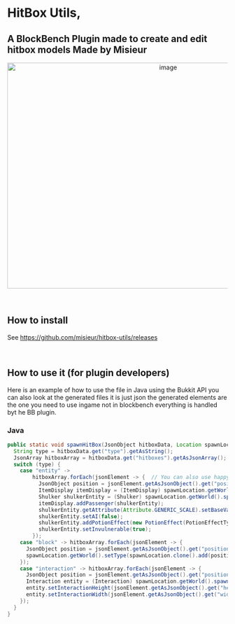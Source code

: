 # HitBox Utils,
## A BlockBench Plugin made to create and edit hitbox models Made by Misieur
<p align="center">
  <img width="720" height="516" alt="image" src="https://github.com/user-attachments/assets/cac340c4-3e3b-4640-8a3c-01e67f54bc8f" />
</p><br>

## How to install
See https://github.com/misieur/hitbox-utils/releases

<br>

## How to use it (for plugin developers)
Here is an example of how to use the file in Java using the Bukkit API you can also look at the generated files it is just json the generated elements are the one you need to use ingame not in blockbench everything is handled byt he BB plugin.

### Java

```Java
public static void spawnHitBox(JsonObject hitboxData, Location spawnLocation) {
  String type = hitboxData.get("type").getAsString();
  JsonArray hitboxArray = hitboxData.get("hitboxes").getAsJsonArray();
  switch (type) {
    case "entity" ->
        hitboxArray.forEach(jsonElement -> {  // You can also use happy ghasts here I am using shulkers riding item displays because it works on 1.21.2+ (below shulkers are not completely invisible)
          JsonObject position = jsonElement.getAsJsonObject().get("position").getAsJsonObject();
          ItemDisplay itemDisplay = (ItemDisplay) spawnLocation.getWorld().spawnEntity(spawnLocation.clone().add(position.get("x").getAsFloat(), position.get("y").getAsFloat(), position.get("z").getAsFloat()), EntityType.ITEM_DISPLAY);
          Shulker shulkerEntity = (Shulker) spawnLocation.getWorld().spawnEntity(spawnLocation.clone().add(position.get("x").getAsFloat(), position.get("y").getAsFloat(), position.get("z").getAsFloat()), EntityType.SHULKER);
          itemDisplay.addPassenger(shulkerEntity);
          shulkerEntity.getAttribute(Attribute.GENERIC_SCALE).setBaseValue(jsonElement.getAsJsonObject().get("size").getAsFloat());
          shulkerEntity.setAI(false);
          shulkerEntity.addPotionEffect(new PotionEffect(PotionEffectType.INVISIBILITY, PotionEffect.INFINITE_DURATION, 0, false, false));
          shulkerEntity.setInvulnerable(true);
        });
    case "block" -> hitboxArray.forEach(jsonElement -> {
      JsonObject position = jsonElement.getAsJsonObject().get("position").getAsJsonObject();
      spawnLocation.getWorld().setType(spawnLocation.clone().add(position.get("x").getAsFloat(), position.get("y").getAsFloat(), position.get("z").getAsFloat()), Material.BARRIER);
    });
    case "interaction" -> hitboxArray.forEach(jsonElement -> {
      JsonObject position = jsonElement.getAsJsonObject().get("position").getAsJsonObject();
      Interaction entity = (Interaction) spawnLocation.getWorld().spawnEntity(spawnLocation.clone().add(position.get("x").getAsFloat(), position.get("y").getAsFloat(), position.get("z").getAsFloat()), EntityType.INTERACTION);
      entity.setInteractionHeight(jsonElement.getAsJsonObject().get("height").getAsFloat());
      entity.setInteractionWidth(jsonElement.getAsJsonObject().get("width").getAsFloat());
    });
  }
}
```
